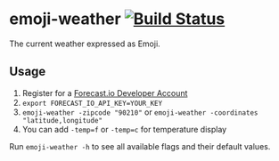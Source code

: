 # emoji-weather [![Build Status](https://travis-ci.org/justincampbell/emoji-weather.svg?branch=master)](https://travis-ci.org/justincampbell/emoji-weather)

The current weather expressed as Emoji.

## Usage

1. Register for a [Forecast.io Developer Account](https://developer.forecast.io/)
2. `export FORECAST_IO_API_KEY=YOUR_KEY`
3. `emoji-weather -zipcode "90210"` or `emoji-weather -coordinates "latitude,longitude"`
4. You can add `-temp=f` or `-temp=c` for temperature display

Run `emoji-weather -h` to see all available flags and their default values.
